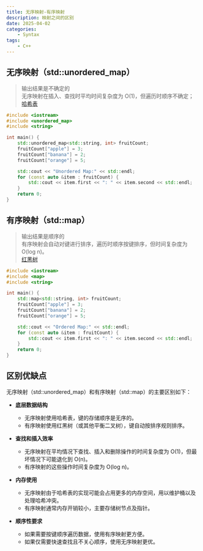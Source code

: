 ```yaml
---
title: 无序映射-有序映射
description: 映射之间的区别
date: 2025-04-02 
categories:
    - Syntax
tags:
    - C++
---
```


## 无序映射（std::unordered_map）

> 输出结果是不确定的  
> 无序映射在插入、查找时平均时间复杂度为 O(1)，但遍历时顺序不确定；  
> [哈希表](https://www.hello-algo.com/chapter_hashing/hash_map/)

```C++
#include <iostream>
#include <unordered_map>
#include <string>

int main() {
    std::unordered_map<std::string, int> fruitCount;
    fruitCount["apple"] = 3;
    fruitCount["banana"] = 2;
    fruitCount["orange"] = 5;

    std::cout << "Unordered Map:" << std::endl;
    for (const auto &item : fruitCount) {
        std::cout << item.first << ": " << item.second << std::endl;
    }
    return 0;
}
```



## 有序映射（std::map）

> 输出结果是顺序的  
> 有序映射会自动对键进行排序，遍历时顺序按键排序，但时间复杂度为 O(log n)。  
> [红黑树](https://oi-wiki.org/ds/rbtree/)

```C++
#include <iostream>
#include <map>
#include <string>

int main() {
    std::map<std::string, int> fruitCount;
    fruitCount["apple"] = 3;
    fruitCount["banana"] = 2;
    fruitCount["orange"] = 5;

    std::cout << "Ordered Map:" << std::endl;
    for (const auto &item : fruitCount) {
        std::cout << item.first << ": " << item.second << std::endl;
    }
    return 0;
}
```

## 区别优缺点
无序映射（std::unordered_map）和有序映射（std::map）的主要区别如下：

- **底层数据结构**  
  - 无序映射使用哈希表，键的存储顺序是无序的。  
  - 有序映射使用红黑树（或其他平衡二叉树），键自动按排序规则排序。

- **查找和插入效率**  
  - 无序映射在平均情况下查找、插入和删除操作的时间复杂度为 O(1)，但最坏情况下可能退化到 O(n)。  
  - 有序映射的这些操作时间复杂度为 O(log n)。

- **内存使用**  
  - 无序映射由于哈希表的实现可能会占用更多的内存空间，用以维护桶以及处理哈希冲突。  
  - 有序映射通常内存开销较小，主要存储树节点及指针。

- **顺序性要求**  
  - 如果需要按键顺序遍历数据，使用有序映射更方便。  
  - 如果仅需要快速查找且不关心顺序，使用无序映射更优。

